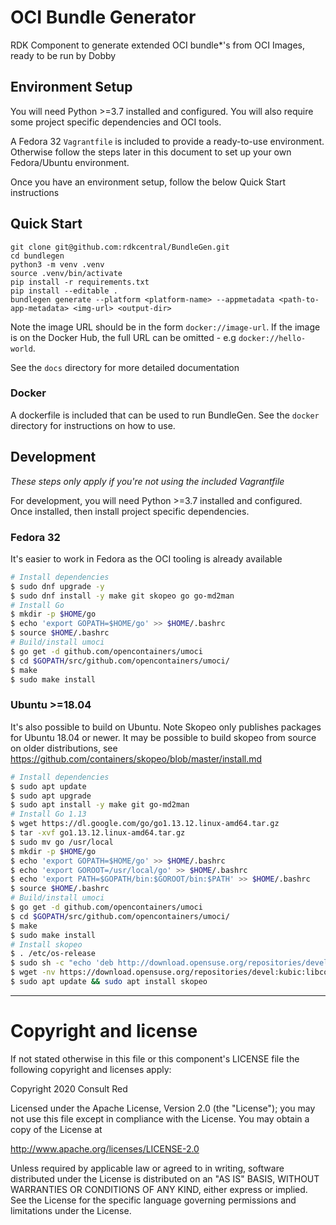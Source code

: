 # OCI Bundle Generator
RDK Component to generate extended OCI bundle*'s from OCI Images, ready to be run by Dobby

## Environment Setup
You will need Python >=3.7 installed and configured. You will also require some project specific dependencies and OCI tools.

A Fedora 32 `Vagrantfile` is included to provide a ready-to-use environment. Otherwise follow the steps later in this document
to set up your own Fedora/Ubuntu environment.

Once you have an environment setup, follow the below Quick Start instructions

## Quick Start
```
git clone git@github.com:rdkcentral/BundleGen.git
cd bundlegen
python3 -m venv .venv
source .venv/bin/activate
pip install -r requirements.txt
pip install --editable .
bundlegen generate --platform <platform-name> --appmetadata <path-to-app-metadata> <img-url> <output-dir>
```
Note the image URL should be in the form `docker://image-url`. If the image is on the Docker Hub, the full URL can be omitted - e.g `docker://hello-world`.

See the `docs` directory for more detailed documentation

### Docker
A dockerfile is included that can be used to run BundleGen. See the `docker` directory for instructions on how to use.

## Development
*These steps only apply if you're not using the included Vagrantfile*

For development, you will need Python >=3.7 installed and configured. Once installed, then install project specific dependencies.

### Fedora 32
It's easier to work in Fedora as the OCI tooling is already available
```bash
# Install dependencies
$ sudo dnf upgrade -y
$ sudo dnf install -y make git skopeo go go-md2man
# Install Go
$ mkdir -p $HOME/go
$ echo 'export GOPATH=$HOME/go' >> $HOME/.bashrc
$ source $HOME/.bashrc
# Build/install umoci
$ go get -d github.com/opencontainers/umoci
$ cd $GOPATH/src/github.com/opencontainers/umoci/
$ make
$ sudo make install
```

### Ubuntu >=18.04
It's also possible to build on Ubuntu.
Note Skopeo only publishes packages for Ubuntu 18.04 or newer. It may be possible to build skopeo from source on older distributions, see https://github.com/containers/skopeo/blob/master/install.md

```bash
# Install dependencies
$ sudo apt update
$ sudo apt upgrade
$ sudo apt install -y make git go-md2man
# Install Go 1.13
$ wget https://dl.google.com/go/go1.13.12.linux-amd64.tar.gz
$ tar -xvf go1.13.12.linux-amd64.tar.gz
$ sudo mv go /usr/local
$ mkdir -p $HOME/go
$ echo 'export GOPATH=$HOME/go' >> $HOME/.bashrc
$ echo 'export GOROOT=/usr/local/go' >> $HOME/.bashrc
$ echo 'export PATH=$GOPATH/bin:$GOROOT/bin:$PATH' >> $HOME/.bashrc
$ source $HOME/.bashrc
# Build/install umoci
$ go get -d github.com/opencontainers/umoci
$ cd $GOPATH/src/github.com/opencontainers/umoci/
$ make
$ sudo make install
# Install skopeo
$ . /etc/os-release
$ sudo sh -c "echo 'deb http://download.opensuse.org/repositories/devel:/kubic:/libcontainers:/stable/x${NAME}_${VERSION_ID}/ /' > /etc/apt/sources.list.d/devel:kubic:libcontainers:stable.list"
$ wget -nv https://download.opensuse.org/repositories/devel:kubic:libcontainers:stable/x${NAME}_${VERSION_ID}/Release.key -O- | sudo apt-key add -
$ sudo apt update && sudo apt install skopeo
```

---
# Copyright and license
If not stated otherwise in this file or this component's LICENSE file the following copyright and licenses apply:

Copyright 2020 Consult Red

Licensed under the Apache License, Version 2.0 (the "License"); you may not use this file except in compliance with the License. You may obtain a copy of the License at

http://www.apache.org/licenses/LICENSE-2.0

Unless required by applicable law or agreed to in writing, software distributed under the License is distributed on an "AS IS" BASIS, WITHOUT WARRANTIES OR CONDITIONS OF ANY KIND, either express or implied. See the License for the specific language governing permissions and limitations under the License.